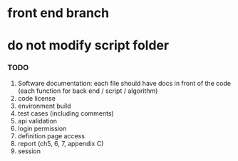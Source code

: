 # front end branch
# do not modify script folder
### TODO
1. Software documentation: each file should have docs in front of the code (each function for back end / script / algorithm)
2. code license
3. environment build
4. test cases (including comments)
5. api validation
6. login permission
7. definition page access
8. report (ch5, 6, 7, appendix C)
9. session